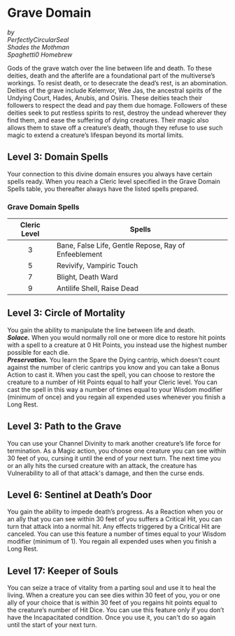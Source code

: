 # Grave Domain

*by*  
*PerfectlyCircularSeal*  
*Shades the Mothman*  
*Spaghetti0 Homebrew*  

Gods of the grave watch over the line between life and death. To these deities, death and the afterlife are a foundational part of the multiverse’s workings. To resist death, or to desecrate the dead’s rest, is an abomination. Deities of the grave include Kelemvor, Wee Jas, the ancestral spirits of the Undying Court, Hades, Anubis, and Osiris. These deities teach their followers to respect the dead and pay them due homage. Followers of these deities seek to put restless spirits to rest, destroy the undead wherever they find them, and ease the suffering of dying creatures. Their magic also allows them to stave off a creature’s death, though they refuse to use such magic to extend a creature’s lifespan beyond its mortal limits.

## Level 3: Domain Spells
Your connection to this divine domain ensures you always have certain spells ready. When you reach a Cleric level specified in the Grave Domain Spells table, you thereafter always have the listed spells prepared.

### Grave Domain Spells
| Cleric Level | Spells                                               |
|:------------:|------------------------------------------------------|
| 3            | Bane, False Life, Gentle Repose, Ray of Enfeeblement |
| 5            | Revivify, Vampiric Touch                             |
| 7            | Blight, Death Ward                                   |
| 9            | Antilife Shell, Raise Dead                           |

## Level 3: Circle of Mortality
You gain the ability to manipulate the line between life and death.  
***Solace.*** When you would normally roll one or more dice to restore hit points with a spell to a creature at 0 Hit Points, you instead use the highest number possible for each die.  
***Preservation.*** You learn the Spare the Dying cantrip, which doesn't count against the number of cleric cantrips you know and you can take a Bonus Action to cast it. When you cast the spell, you can choose to restore the creature to a number of Hit Points equal to half your Cleric level. You can cast the spell in this way a number of times equal to your Wisdom modifier (minimum of once) and you regain all expended uses whenever you finish a Long Rest.

## Level 3: Path to the Grave
You can use your Channel Divinity to mark another creature’s life force for termination. As a Magic action, you choose one creature you can see within 30 feet of you, cursing it until the end of your next turn. The next time you or an ally hits the cursed creature with an attack, the creature has Vulnerability to all of that attack's damage, and then the curse ends.

## Level 6: Sentinel at Death’s Door
You gain the ability to impede death’s progress. As a Reaction when you or an ally that you can see within 30 feet of you suffers a Critical Hit, you can turn that attack into a normal hit. Any effects triggered by a Critical Hit are canceled. You can use this feature a number of times equal to your Wisdom modifier (minimum of 1). You regain all expended uses when you finish a Long Rest.

## Level 17: Keeper of Souls
You can seize a trace of vitality from a parting soul and use it to heal the living. When a creature you can see dies within 30 feet of you, you or one ally of your choice that is within 30 feet of you regains hit points equal to the creature’s number of Hit Dice. You can use this feature only if you don’t have the Incapacitated condition. Once you use it, you can't do so again until the start of your next turn.